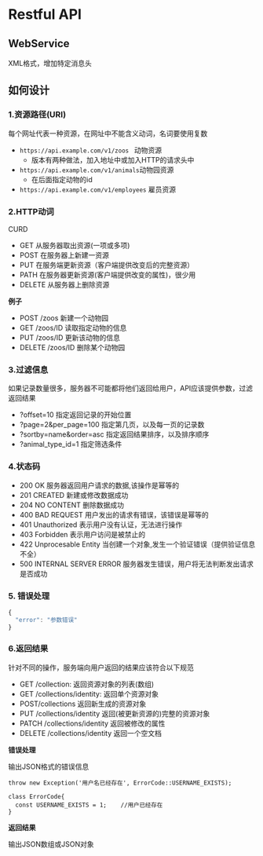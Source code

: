 # Restful API

## WebService

XML格式，增加特定消息头

## 如何设计

### 1.资源路径(URI)

每个网址代表一种资源，在网址中不能含义动词，名词要使用复数

* `https://api.example.com/v1/zoos ` 动物资源
  * 版本有两种做法，加入地址中或加入HTTP的请求头中
* `https://api.example.com/v1/animals`动物园资源
  * 在后面指定动物的id
* `https://api.example.com/v1/employees` 雇员资源

### 2.HTTP动词

CURD

* GET 从服务器取出资源(一项或多项)
* POST 在服务器上新建一资源
* PUT 在服务端更新资源（客户端提供改变后的完整资源）
* PATH 在服务器更新资源(客户端提供改变的属性)，很少用
* DELETE 从服务器上删除资源

**例子**

* POST /zoos 新建一个动物园
* GET /zoos/ID 读取指定动物的信息
* PUT /zoos/ID 更新该动物的信息
* DELETE /zoos/ID 删除某个动物园

### 3.过滤信息

如果记录数量很多，服务器不可能都将他们返回给用户，API应该提供参数，过滤返回结果

* ?offset=10 指定返回记录的开始位置
* ?page=2&per_page=100 指定第几页，以及每一页的记录数
* ?sortby=name&order=asc 指定返回结果排序，以及排序顺序
* ?animal_type_id=1 指定筛选条件

### 4.状态码

* 200 OK 服务器返回用户请求的数据,该操作是幂等的
* 201 CREATED 新建或修改数据成功
* 204 NO CONTENT 删除数据成功
* 400 BAD REQUEST 用户发出的请求有错误，该错误是幂等的
* 401 Unauthorized 表示用户没有认证，无法进行操作
* 403 Forbidden 表示用户访问是被禁止的
* 422 Unprocesable Entity 当创建一个对象,发生一个验证错误（提供验证信息不全）
* 500 INTERNAL SERVER ERROR 服务器发生错误，用户将无法判断发出请求是否成功

### 5. 错误处理

````javascript
{
  "error": "参数错误"
}
````

### 6.返回结果

针对不同的操作，服务端向用户返回的结果应该符合以下规范

* GET /collection: 返回资源对象的列表(数组)
* GET /collections/identity: 返回单个资源对象
* POST/collections 返回新生成的资源对象
* PUT /collections/identity 返回(被更新资源的)完整的资源对象
* PATCH /collections/identity 返回被修改的属性
* DELETE /collections/identity 返回一个空文档 


 **错误处理**

输出JSON格式的错误信息

````
throw new Exception('用户名已经存在', ErrorCode::USERNAME_EXISTS);
````

```
class ErrorCode{
  const USERNAME_EXISTS = 1;	//用户已经存在
}
```



**返回结果**

输出JSON数组或JSON对象




